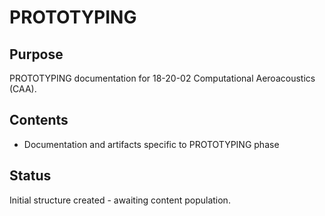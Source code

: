 # PROTOTYPING

## Purpose
PROTOTYPING documentation for 18-20-02 Computational Aeroacoustics (CAA).

## Contents
- Documentation and artifacts specific to PROTOTYPING phase

## Status
Initial structure created - awaiting content population.
